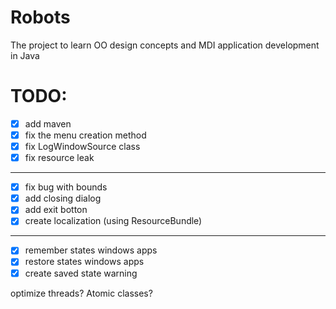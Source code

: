 # Robots
The project to learn OO design concepts and MDI application development in Java

# TODO:
* [X] add maven
* [X] fix the menu creation method
* [X] fix LogWindowSource class
* [X] fix resource leak
___
* [X] fix bug with bounds
* [X] add closing dialog
* [X] add exit botton
* [X] create localization (using ResourceBundle)
___
* [X] remember states windows apps
* [X] restore states windows apps
* [X] create saved state warning

optimize threads? Atomic classes?
